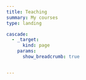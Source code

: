 ```yaml
---
title: Teaching
summary: My courses
type: landing

cascade:
  - _target:
      kind: page
    params:
      show_breadcrumb: true


---
```

